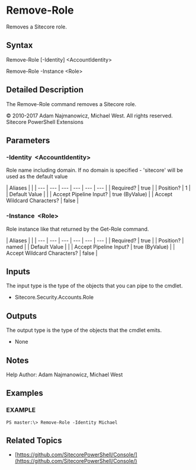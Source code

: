 # Remove-Role

Removes a Sitecore role.

## Syntax

Remove-Role \[-Identity\] &lt;AccountIdentity&gt;

Remove-Role -Instance &lt;Role&gt;

## Detailed Description

The Remove-Role command removes a Sitecore role.

© 2010-2017 Adam Najmanowicz, Michael West. All rights reserved. Sitecore PowerShell Extensions

## Parameters

### -Identity  &lt;AccountIdentity&gt;

Role name including domain. If no domain is specified - 'sitecore' will be used as the default value

| Aliases |  |
| --- | --- | --- | --- | --- | --- |
| Required? | true |
| Position? | 1 |
| Default Value |  |
| Accept Pipeline Input? | true \(ByValue\) |
| Accept Wildcard Characters? | false |

### -Instance  &lt;Role&gt;

Role instance like that returned by the Get-Role command.

| Aliases |  |
| --- | --- | --- | --- | --- | --- |
| Required? | true |
| Position? | named |
| Default Value |  |
| Accept Pipeline Input? | true \(ByValue\) |
| Accept Wildcard Characters? | false |

## Inputs

The input type is the type of the objects that you can pipe to the cmdlet.

* Sitecore.Security.Accounts.Role 

## Outputs

The output type is the type of the objects that the cmdlet emits.

* None 

## Notes

Help Author: Adam Najmanowicz, Michael West

## Examples

### EXAMPLE

```text
PS master:\> Remove-Role -Identity Michael
```

## Related Topics

* [https://github.com/SitecorePowerShell/Console/](https://github.com/SitecorePowerShell/Console/) 

